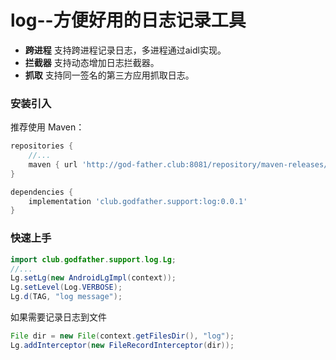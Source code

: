 # log--方便好用的日志记录工具
* **跨进程**  支持跨进程记录日志，多进程通过aidl实现。
* **拦截器**  支持动态增加日志拦截器。
* **抓取**  支持同一签名的第三方应用抓取日志。

### 安装引入
推荐使用 Maven：
```gradle
repositories {
    //...
    maven { url 'http://god-father.club:8081/repository/maven-releases/' }
}

dependencies {
    implementation 'club.godfather.support:log:0.0.1'
}
```

### 快速上手

```Java
import club.godfather.support.log.Lg;
//...
Lg.setLg(new AndroidLgImpl(context));
Lg.setLevel(Log.VERBOSE);
Lg.d(TAG, "log message");
```

如果需要记录日志到文件
```Java
File dir = new File(context.getFilesDir(), "log");
Lg.addInterceptor(new FileRecordInterceptor(dir));
```